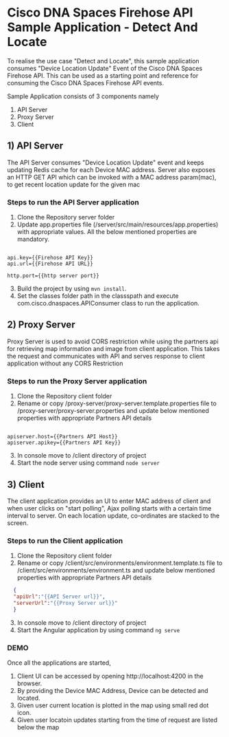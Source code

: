 # Cisco DNA Spaces Firehose API Sample Application - Detect And Locate

To realise the use case "Detect and Locate", this sample application consumes "Device Location Update" Event of the Cisco DNA Spaces Firehose API. This can be used as a starting point and reference for consuming the Cisco DNA Spaces Firehose API events.

Sample Application consists of 3 components namely
1) API Server
2) Proxy Server
3) Client

## 1) API Server
The API Server consumes "Device Location Update" event and keeps updating Redis cache for each Device MAC address. Server also exposes an HTTP GET API which can be invoked with a MAC address param(mac), to get recent location update for the given mac


### Steps to run the API Server application
1) Clone the Repository server folder
2) Update app.properties file (/server/src/main/resources/app.properties) with appropriate values. All the below mentioned properties are mandatory.
```properties

api.key={{Firehose API Key}}
api.url={{Firehose API URL}}

http.port={{http server port}}

```
3) Build the project by using ```mvn install```.
4) Set the classes folder path in the classspath and execute com.cisco.dnaspaces.APIConsumer class to run the application.


## 2) Proxy Server
Proxy Server is used to avoid CORS restriction while using the partners api for retrieving map information and image from client application. This takes the request and communicates with API and serves response to client application without any CORS Restriction

### Steps to run the Proxy Server application
1) Clone the Repository client folder
2) Rename or copy /proxy-server/proxy-server.template.properties file to /proxy-server/proxy-server.properties and update below mentioned properties with appropriate Partners API details
```properties

apiserver.host={{Partners API Host}}
apiserver.apikey={{Partners API Key}}

```
3) In console move to /client directory of project
4) Start the node server using command ```node server```

## 3) Client

The client application provides an UI to enter MAC address of client and when user clicks on "start polling", Ajax polling starts with a certain time interval to server. On each location update, co-ordinates are stacked to the screen.

### Steps to run the Client application
1) Clone the Repository client folder
2) Rename or copy /client/src/environments/environment.template.ts file to /client/src/environments/environment.ts and update below mentioned properties with appropriate Partners API details
```json
  {
  "apiUrl":"{{API Server url}}",
  "serverUrl":"{{Proxy Server url}}"
  }

```
3) In console move to /client directory of project
4) Start the Angular application by using command ```ng serve```

### DEMO
Once all the applications are started,
1) Client UI can be accessed by opening http://localhost:4200 in the browser.
3) By providing the Device MAC Address, Device can be detected and located.
4) Given user current location is plotted in the map using small red dot icon.
5) Given user locatoin updates starting from the time of request are listed below the map
